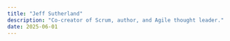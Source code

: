 ```yaml
---
title: "Jeff Sutherland"
description: "Co-creator of Scrum, author, and Agile thought leader."
date: 2025-06-01
---
```

